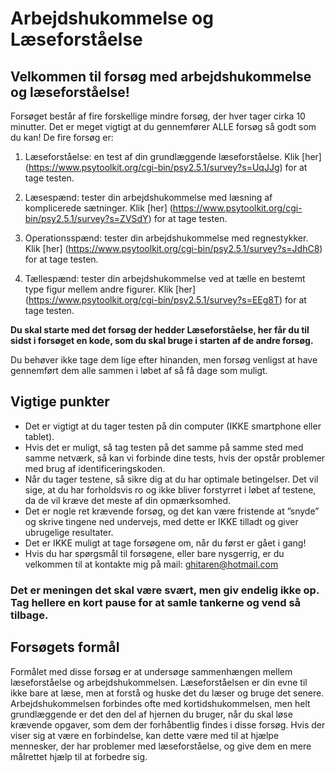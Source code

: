 # Arbejdshukommelse og Læseforståelse

## Velkommen til forsøg med arbejdshukommelse og læseforståelse!

Forsøget består af fire forskellige mindre forsøg, der hver tager cirka 10 minutter. 
Det er meget vigtigt at du gennemfører ALLE forsøg så godt som du kan!
De fire forsøg er:

1.	Læseforståelse: en test af din grundlæggende læseforståelse. Klik [her] (https://www.psytoolkit.org/cgi-bin/psy2.5.1/survey?s=UqJJg) for at tage testen.

2.	Læsespænd: tester din arbejdshukommelse med læsning af komplicerede sætninger. Klik [her] (https://www.psytoolkit.org/cgi-bin/psy2.5.1/survey?s=ZVSdY) for at tage testen.

3.	Operationsspænd: tester din arbejdshukommelse med regnestykker. Klik [her] (https://www.psytoolkit.org/cgi-bin/psy2.5.1/survey?s=JdhC8) for at tage testen.

4.	Tællespænd: tester din arbejdshukommelse ved at tælle en bestemt type figur mellem andre figurer. Klik [her] (https://www.psytoolkit.org/cgi-bin/psy2.5.1/survey?s=EEg8T) for at tage testen.

**Du skal starte med det forsøg der hedder Læseforståelse, her får du til sidst i forsøget en kode, som du skal bruge i starten af de andre forsøg.** 

Du behøver ikke tage dem lige efter hinanden, men forsøg venligst at have gennemført dem alle sammen i løbet af så få dage som muligt. 

## Vigtige punkter
- Det er vigtigt at du tager testen på din computer (IKKE smartphone eller tablet). 
- Hvis det er muligt, så tag testen på det samme på samme sted med samme netværk, så kan vi forbinde dine tests, hvis der opstår problemer med brug af identificeringskoden.
- Når du tager testene, så sikre dig at du har optimale betingelser. Det vil sige, at du har forholdsvis ro og ikke bliver forstyrret i løbet af testene, da de vil kræve det meste af din opmærksomhed.
- Det er nogle ret krævende forsøg, og det kan være fristende at ”snyde” og skrive tingene ned undervejs, med dette er IKKE tilladt og giver ubrugelige resultater.  
- Det er IKKE muligt at tage forsøgene om, når du først er gået i gang! 
- Hvis du har spørgsmål til forsøgene, eller bare nysgerrig, er du velkommen til at kontakte mig på mail: ghitaren@hotmail.com 


### Det er meningen det skal være svært, men giv endelig ikke op. Tag hellere en kort pause for at samle tankerne og vend så tilbage. 

## Forsøgets formål
Formålet med disse forsøg er at undersøge sammenhængen mellem læseforståelse og arbejdshukommelsen. Læseforståelsen er din evne til ikke bare at læse, men at forstå og huske det du læser og bruge det senere. Arbejdshukommelsen forbindes ofte med kortidshukommelsen, men helt grundlæggende er det den del af hjernen du bruger, når du skal løse krævende opgaver, som dem der forhåbentlig findes i disse forsøg.
Hvis der viser sig at være en forbindelse, kan dette være med til at hjælpe mennesker, der har problemer med læseforståelse, og give dem en mere målrettet hjælp til at forbedre sig.

